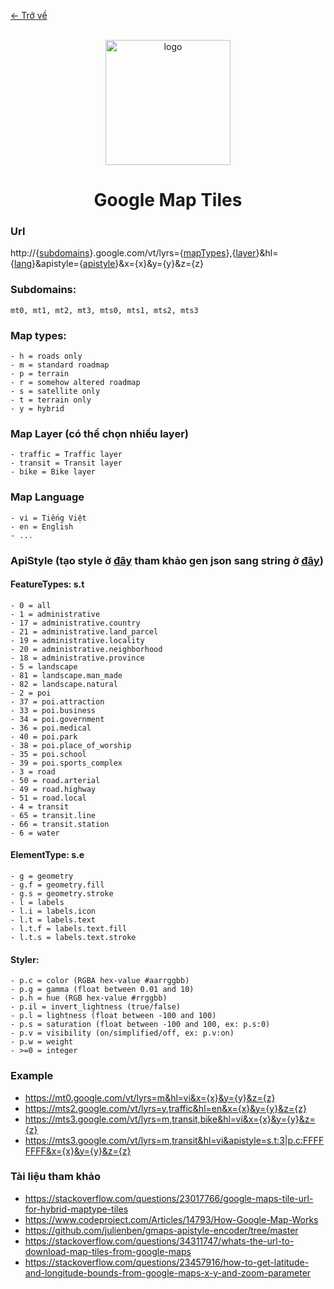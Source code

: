 [<- Trở về](../README.md#map-tiles)
<div align="center">
  <br/>
  <img alt="logo" height="200" src="https://developers.google.com/static/maps/images/maps-icon.svg"/>
  <h1>Google Map Tiles</h1> 
</div>

### Url
http://{[subdomains](#subdomains)}.google.com/vt/lyrs={[mapTypes](#map-types)},{[layer](#map-layer-có-thể-chọn-nhiều-layer)}&hl={[lang](#map-language)}&apistyle={[apistyle](#a)}&x={x}&y={y}&z={z}

### Subdomains: 
    mt0, mt1, mt2, mt3, mts0, mts1, mts2, mts3

### Map types:
    - h = roads only
    - m = standard roadmap
    - p = terrain
    - r = somehow altered roadmap
    - s = satellite only
    - t = terrain only
    - y = hybrid

### Map Layer (có thể chọn nhiều layer)
    - traffic = Traffic layer
    - transit = Transit layer
    - bike = Bike layer

### Map Language
    - vi = Tiếng Việt
    - en = English
    - ...

### ApiStyle (tạo style ở [đây](https://mapstyle.withgoogle.com/) tham khảo gen json sang string ở [đây](https://github.com/julienben/gmaps-apistyle-encoder/tree/master))
#### FeatureTypes: s.t
    - 0 = all
    - 1 = administrative
    - 17 = administrative.country
    - 21 = administrative.land_parcel
    - 19 = administrative.locality
    - 20 = administrative.neighborhood
    - 18 = administrative.province
    - 5 = landscape
    - 81 = landscape.man_made
    - 82 = landscape.natural
    - 2 = poi
    - 37 = poi.attraction
    - 33 = poi.business
    - 34 = poi.government
    - 36 = poi.medical
    - 40 = poi.park
    - 38 = poi.place_of_worship
    - 35 = poi.school
    - 39 = poi.sports_complex
    - 3 = road
    - 50 = road.arterial
    - 49 = road.highway
    - 51 = road.local
    - 4 = transit
    - 65 = transit.line
    - 66 = transit.station
    - 6 = water
#### ElementType: s.e
    - g = geometry
    - g.f = geometry.fill
    - g.s = geometry.stroke
    - l = labels
    - l.i = labels.icon
    - l.t = labels.text
    - l.t.f = labels.text.fill
    - l.t.s = labels.text.stroke
#### Styler:
    - p.c = color (RGBA hex-value #aarrggbb)
    - p.g = gamma (float between 0.01 and 10)
    - p.h = hue (RGB hex-value #rrggbb)
    - p.il = invert_lightness (true/false)
    - p.l = lightness (float between -100 and 100)
    - p.s = saturation (float between -100 and 100, ex: p.s:0)
    - p.v = visibility (on/simplified/off, ex: p.v:on)
    - p.w = weight
    - >=0 = integer
### Example
- https://mt0.google.com/vt/lyrs=m&hl=vi&x={x}&y={y}&z={z}
- https://mts2.google.com/vt/lyrs=y,traffic&hl=en&x={x}&y={y}&z={z}
- https://mts3.google.com/vt/lyrs=m,transit,bike&hl=vi&x={x}&y={y}&z={z}
- https://mts3.google.com/vt/lyrs=m,transit&hl=vi&apistyle=s.t:3|p.c:FFFFFFFF&x={x}&y={y}&z={z}

### Tài liệu tham khảo
- https://stackoverflow.com/questions/23017766/google-maps-tile-url-for-hybrid-maptype-tiles 
- https://www.codeproject.com/Articles/14793/How-Google-Map-Works
- https://github.com/julienben/gmaps-apistyle-encoder/tree/master
- https://stackoverflow.com/questions/34311747/whats-the-url-to-download-map-tiles-from-google-maps 
- https://stackoverflow.com/questions/23457916/how-to-get-latitude-and-longitude-bounds-from-google-maps-x-y-and-zoom-parameter